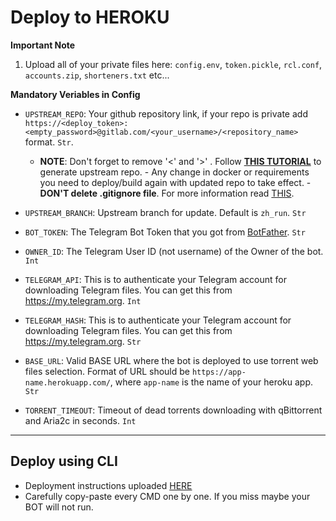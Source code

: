 # Deploy to HEROKU

**Important Note**
1. Upload all of your private files here: `config.env`, `token.pickle`, `rcl.conf`, `accounts.zip`, `shorteners.txt` etc...

**Mandatory Veriables in Config**

- `UPSTREAM_REPO`: Your github repository link, if your repo is private add `https://<deploy_token>:<empty_password>@gitlab.com/<your_username>/<repository_name>
` format. `Str`.
  - **NOTE**: Don't forget to remove '<' and '>' . Follow [**THIS TUTORIAL**](https://graph.org/GitLab-Upstream-Tutorial-06-02) to generate upstream repo. 
              - Any change in docker or requirements you need to deploy/build again with updated repo to take effect. 
              - **DON'T delete .gitignore file**. For more information read [THIS](https://github.com/NadifMasamba/CMT-Hero#upstream-repo-recommended).
- `UPSTREAM_BRANCH`: Upstream branch for update. Default is `zh_run`. `Str`

- `BOT_TOKEN`: The Telegram Bot Token that you got from [BotFather](https://t.me/BotFather). `Str`
- `OWNER_ID`: The Telegram User ID (not username) of the Owner of the bot. `Int`
- `TELEGRAM_API`: This is to authenticate your Telegram account for downloading Telegram files. You can get this from <https://my.telegram.org>. `Int`
- `TELEGRAM_HASH`: This is to authenticate your Telegram account for downloading Telegram files. You can get this from <https://my.telegram.org>. `Str`

- `BASE_URL`: Valid BASE URL where the bot is deployed to use torrent web files selection. Format of URL should be `https://app-name.herokuapp.com/`, where `app-name` is the name of your heroku app. `Str`
- `TORRENT_TIMEOUT`: Timeout of dead torrents downloading with qBittorrent and Aria2c in seconds. `Int`

------

## Deploy using CLI

- Deployment instructions uploaded [HERE](https://gist.github.com/NadifMasamba/a5893e30dc4dfab34a6fa118402b53a7)
- Carefully copy-paste every CMD one by one. If you miss maybe your BOT will not run.
